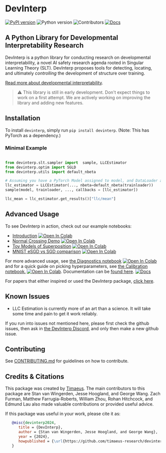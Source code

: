 # DevInterp

[![PyPI version](https://badge.fury.io/py/devinterp.svg)](https://badge.fury.io/py/devinterp) ![Python version](https://img.shields.io/pypi/pyversions/devinterp) ![Contributors](https://img.shields.io/github/contributors/timaeus-research/devinterp) [![Docs](https://img.shields.io/badge/Read_the_Docs!-white?style=flat&logo=Read-the-Docs&logoColor=black&link=https%3A%2F%2Ftimaeus-research.github.io%2Fdevinterp%2F)](https://timaeus-research.github.io/devinterp/)


## A Python Library for Developmental Interpretability Research

DevInterp is a python library for conducting research on developmental interpretability, a novel AI safety research agenda rooted in Singular Learning Theory (SLT). DevInterp proposes tools for detecting, locating, and ultimately _controlling_ the development of structure over training.

[Read more about developmental interpretability](https://www.lesswrong.com/posts/TjaeCWvLZtEDAS5Ex/towards-developmental-interpretability).


> :warning: This library is still in early development. Don't expect things to work on a first attempt. We are actively working on improving the library and adding new features. 

## Installation

 To install `devinterp`, simply run `pip install devinterp`. (Note: This has PyTorch as a dependency.)

### Minimal Example

```python

from devinterp.slt.sampler import  sample, LLCEstimator
from devinterp.optim import SGLD
from devinterp.utils import default_nbeta

# Assuming you have a PyTorch Model assigned to model, and DataLoader assigned to trainloader
llc_estimator = LLCEstimator(..., nbeta=default_nbeta(trainloader))
sample(model, trainloader, ..., callbacks = [llc_estimator])

llc_mean = llc_estimator.get_results()["llc/mean"]

```

## Advanced Usage

To see DevInterp in action, check out our example notebooks:

- [Introduction](https://www.github.com/timaeus-research/devinterp/blob/main/examples/introduction.ipynb) [![Open In Colab](https://colab.research.google.com/assets/colab-badge.svg)](https://colab.research.google.com/github/timaeus-research/devinterp/blob/main/examples/introduction.ipynb)
- [Normal Crossing Demo](https://www.github.com/timaeus-research/devinterp/blob/main/examples/normal_crossing.ipynb) [![Open In Colab](https://colab.research.google.com/assets/colab-badge.svg)](https://colab.research.google.com/github/timaeus-research/devinterp/blob/main/examples/normal_crossing.ipynb)
- [Toy Models of Superposition](https://www.github.com/timaeus-research/devinterp/blob/main/examples/tms.ipynb) [![Open In Colab](https://colab.research.google.com/assets/colab-badge.svg)](https://colab.research.google.com/github/timaeus-research/devinterp/blob/main/examples/tms.ipynb)
- [MNIST eSGD vs SGD comparison](https://www.github.com/timaeus-research/devinterp/blob/main/examples/mnist.ipynb) [![Open In Colab](https://colab.research.google.com/assets/colab-badge.svg)](https://colab.research.google.com/github/timaeus-research/devinterp/blob/main/examples/mnist.ipynb)

For more advanced usage, see [the Diagnostics notebook](https://www.github.com/timaeus-research/devinterp/blob/main/examples/diagnostics.ipynb) [![Open In Colab](https://colab.research.google.com/assets/colab-badge.svg)](https://colab.research.google.com/github/timaeus-research/devinterp/blob/main/examples/diagnostics.ipynb) and for a quick guide on picking hyperparameters, see [the Calibration notebook.](https://www.github.com/timaeus-research/devinterp/blob/main/examples/sgld_calibration.ipynb) [![Open In Colab](https://colab.research.google.com/assets/colab-badge.svg)](https://colab.research.google.com/github/timaeus-research/devinterp/blob/main/examples/sgld_calibration.ipynb). Documentation can be [found here](https://timaeus-research.github.io/devinterp/). [![Docs](https://img.shields.io/badge/Read_the_Docs!-white?style=flat&logo=Read-the-Docs&logoColor=black&link=https%3A%2F%2Ftimaeus-research.github.io%2Fdevinterp%2F)](https://timaeus-research.github.io/devinterp/)

For papers that either inspired or used the DevInterp package, [click here](https://devinterp.com/publications).

## Known Issues

- LLC Estimation is currently more of an art than a science. It will take some time and pain to get it work reliably.

If you run into issues not mentioned here, please first check the github issues, then ask in [the DevInterp Discord](https://discord.gg/UwjWKCZZYR), and only then make a new github issue.

## Contributing

See [CONTRIBUTING.md](./CONTRIBUTING.md) for guidelines on how to contribute. 

## Credits & Citations

This package was created by [Timaeus](https://timaeus.co). The main contributors to this package are Stan van Wingerden, Jesse Hoogland, and George Wang. Zach Furman, Matthew Farrugia-Roberts, William Zhou, Rohan Hitchcock, and Edmund Lau also made valuable contributions or provided useful advice.

If this package was useful in your work, please cite it as:

```BibTeX
   @misc{devinterp2024,
      title = {DevInterp},
      author = {Stan van Wingerden, Jesse Hoogland, and George Wang},
      year = {2024},
      howpublished = {\url{https://github.com/timaeus-research/devinterp}},
   }
```
